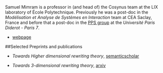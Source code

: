 Samuel Mimram is a professor in (and head of) the Cosynus team at the LIX laboratory of École Polytechnique. Previously he was a post-doc in the _Mod&#233;lisation et Analyse de Syst&#232;mes en Interaction_ team at CEA Saclay, France and before that a post-doc  in the [PPS group](http://www.pps.jussieu.fr/) at the _Universit&#233; Paris Diderot - Paris 7_. 

* [webpage](http://www.lix.polytechnique.fr/Labo/Samuel.Mimram/)

##Selected Preprints and publications

* _Towards Higher dimensional rewriting theory_, [semanticscholar](https://pdfs.semanticscholar.org/a887/10b141afeb7bcee157e56beff635dcfb4350.pdf?_ga=2.155145712.991874601.1564010891-2034645618.1564010891)

* _Towards 3-dimensional rewriting theory_, [arxiv](https://arxiv.org/pdf/1403.4094.pdf)